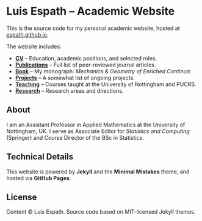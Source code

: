 # Luis Espath – Academic Website

This is the source code for my personal academic website, hosted at [espath.github.io](https://espath.github.io).

The website includes:
- **[CV](https://espath.github.io/cv/)** – Education, academic positions, and selected roles.
- **[Publications](https://espath.github.io/publications/)** – Full list of peer-reviewed journal articles.
- **[Book](https://espath.github.io/book/)** – My monograph: *Mechanics & Geometry of Enriched Continua*.
- **[Projects](https://espath.github.io/projects/)** – A somewhat list of ongoing projects.
- **[Teaching](https://espath.github.io/teaching/)** – Courses taught at the University of Nottingham and PUCRS.
- **[Research](https://espath.github.io/research/)** – Research areas and directions.

## About

I am an Assistant Professor in Applied Mathematics at the University of Nottingham, UK. I serve as Associate Editor for *Statistics and Computing* (Springer) and Course Director of the BSc in Statistics.

## Technical Details

This website is powered by **Jekyll** and the **Minimal Mistakes** theme, and hosted via **GitHub Pages**.

## License

Content © Luis Espath. Source code based on MIT-licensed Jekyll themes.

